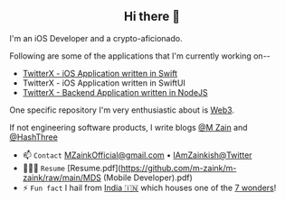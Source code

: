 <!--
**m-zaink/m-zaink** is a ✨ _special_ ✨ repository because its `README.md` (this file) appears on your GitHub profile.
-->
<h2 align="center">Hi there 👋</h2>

I'm an iOS Developer and a crypto-aficionado.

Following are some of the applications that I'm currently working on--
- [TwitterX - iOS Application written in Swift](https://github.com/m-zaink/TonyStark)
- TwitterX - iOS Application written in SwiftUI
- [TwitterX - Backend Application written in NodeJS](https://github.com/m-zaink/NickFury)

One specific repository I'm very enthusiastic about is [Web3](https://github.com/m-zaink/Web3).

If not engineering software products, I write blogs [@M Zain](https://medium.com/m-zain) and [@HashThree](https://medium.com/hashthree)

- 📫 `Contact` [MZainkOfficial@gmail.com](mailto:mzainkofficial@gmail.com) • [IAmZainkish@Twitter](https://twitter.com/IAmZainkish)
- 🙋🏾‍♂️ `Resume` [Resume.pdf](https://github.com/m-zaink/m-zaink/raw/main/MDS (Mobile Developer).pdf)
- ⚡ `Fun fact` I hail from [India 🇮🇳](https://en.wikipedia.org/wiki/India) which houses one of the [7 wonders](https://en.wikipedia.org/wiki/Taj_Mahal)!
